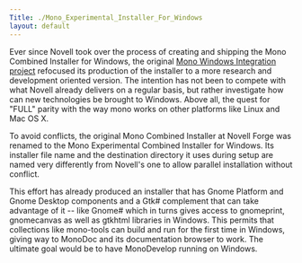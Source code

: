 ```yaml
---
Title: ./Mono_Experimental_Installer_For_Windows
layout: default
---
```


Ever since Novell took over the process of creating and shipping the
Mono Combined Installer for Windows, the original [Mono Windows
Integration
project](http://forge.novell.com/modules/xfmod/project/?monowin32)
refocused its production of the installer to a more research and
development oriented version. The intention has not been to compete with
what Novell already delivers on a regular basis, but rather investigate
how can new technologies be brought to Windows. Above all, the quest for
"FULL" parity with the way mono works on other platforms like Linux and
Mac OS X.

To avoid conflicts, the original Mono Combined Installer at Novell Forge
was renamed to the Mono Experimental Combined Installer for Windows. Its
installer file name and the destination directory it uses during setup
are named very differently from Novell's one to allow parallel
installation without conflict.

This effort has already produced an installer that has Gnome Platform
and Gnome Desktop components and a Gtk\# complement that can take
advantage of it -- like Gnome\# which in turns gives access to
gnomeprint, gnomecanvas as well as gtkhtml libraries in Windows. This
permits that collections like mono-tools can build and run for the first
time in Windows, giving way to MonoDoc and its documentation browser to
work. The ultimate goal would be to have MonoDevelop running on Windows.
